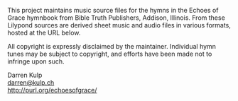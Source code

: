 This project maintains music source files for the hymns in the Echoes of Grace
hymnbook from Bible Truth Publishers, Addison, Illinois. From these Lilypond
sources are derived sheet music and audio files in various formats, hosted at
the URL below.

All copyright is expressly disclaimed by the maintainer. Individual hymn
tunes may be subject to copyright, and efforts have been made not to
infringe upon such.

Darren Kulp  
darren@kulp.ch  
http://purl.org/echoesofgrace/  
